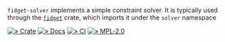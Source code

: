 `fidget-solver` implements a simple constraint solver.
It is typically used through the [`fidget`](https://crates.io/crate/fidget)
crate, which imports it under the `solver` namespace

[![» Crate](https://badgen.net/crates/v/fidget-solver)](https://crates.io/crates/fidget-solver)
[![» Docs](https://badgen.net/badge/api/docs.rs/df3600)](https://docs.rs/fidget-solver/)
[![» CI](https://badgen.net/github/checks/mkeeter/fidget/main)](https://github.com/mkeeter/fidget/actions/)
[![» MPL-2.0](https://badgen.net/github/license/mkeeter/fidget)](../LICENSE.txt)

